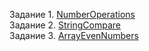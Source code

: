 Задание 1. [NumberOperations](https://github.com/PershikovAlex/Pershikov_Java/blob/main/src/NumberOperations.java)  
Задание 2. [StringCompare](https://github.com/PershikovAlex/Pershikov_Java/blob/main/src/StringCompare.java)  
Задание 3. [ArrayEvenNumbers](https://github.com/PershikovAlex/Pershikov_Java/blob/main/src/ArrayEvenNumbers.java)  
